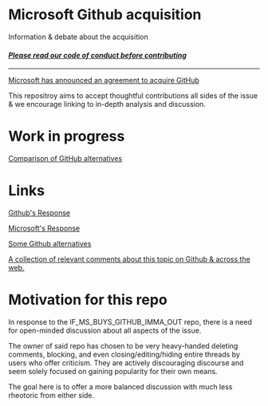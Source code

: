 # Microsoft Github acquisition
Information &amp; debate about the acquisition

#### [*Please read our code of conduct before contributing*](https://github.com/bderiso/Microsoft-Github-acquisition/blob/master/CODE_OF_CONDUCT.md)
----

[Microsoft has announced an agreement to acquire GitHub](https://blogs.microsoft.com/blog/2018/06/04/microsoft-github-empowering-developers/)

This repositroy aims to accept thoughtful contributions all sides of the issue & we encourage linking to in-depth analysis and discussion.

# Work in progress
[Comparison of GitHub alternatives](https://github.com/bderiso/Microsoft-Github-acquisition/wiki/GitHub-Alternatives)

# Links
[Github's Response](https://blog.github.com/2018-06-04-github-microsoft/)

[Microsoft's Response](https://blogs.microsoft.com/blog/2018/06/04/microsoft-github-empowering-developers/)

[Some Github alternatives](https://github.com/bderiso/Microsoft-Github-acquisition/blob/master/Github's%20responce.md)

[A collection of relevant comments about this topic on Github & across the web.](https://github.com/bderiso/Microsoft-Github-acquisition/issues)

# Motivation for this repo
In response to the IF_MS_BUYS_GITHUB_IMMA_OUT repo, there is a need for open-minded discussion about all aspects of the issue.

The owner of said repo has chosen to be very heavy-handed deleting comments, blocking, and even closing/editing/hiding entire threads by users who offer criticism. They are actively discouraging discourse and seem solely focused on gaining popularity for their own means.

The goal here is to offer a more balanced discussion with much less rheotoric from either side.
